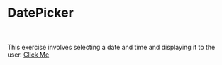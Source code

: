 # DatePicker
<br>
<br>
This exercise involves selecting a date and time and displaying it to the user.
<a href="https://datepicker-jcfc.onrender.com">Click Me</a>
